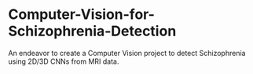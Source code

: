 # Computer-Vision-for-Schizophrenia-Detection
An endeavor to create a Computer Vision project to detect Schizophrenia using 2D/3D CNNs from MRI data.
